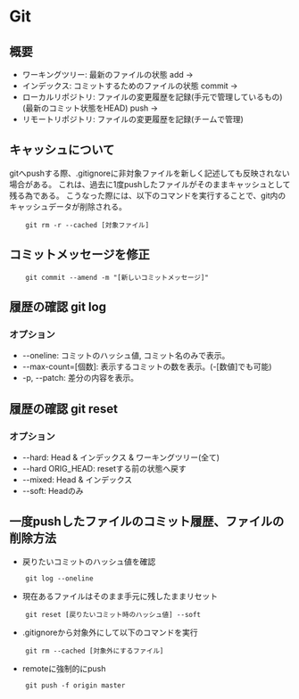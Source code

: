 # Git
## 概要
- ワーキングツリー: 最新のファイルの状態
	add ->
- インデックス: コミットするためのファイルの状態
	commit ->
- ローカルリポジトリ: ファイルの変更履歴を記録(手元で管理しているもの)(最新のコミット状態をHEAD)
	push ->
- リモートリポジトリ: ファイルの変更履歴を記録(チームで管理)

## キャッシュについて
gitへpushする際、.gitignoreに非対象ファイルを新しく記述しても反映されない場合がある。
これは、過去に1度pushしたファイルがそのままキャッシュとして残る為である。
こうなった際には、以下のコマンドを実行することで、git内のキャッシュデータが削除される。
```
	git rm -r --cached [対象ファイル]
```

## コミットメッセージを修正
```
	git commit --amend -m "[新しいコミットメッセージ]"
```

## 履歴の確認 git log
### オプション  
- --oneline: コミットのハッシュ値, コミット名のみで表示。
- --max-count=[個数]: 表示するコミットの数を表示。(-[数値]でも可能)
- -p, --patch: 差分の内容を表示。

## 履歴の確認 git reset
### オプション  
- --hard: Head & インデックス & ワーキングツリー(全て)
- --hard ORIG_HEAD: resetする前の状態へ戻す
- --mixed: Head & インデックス
- --soft: Headのみ

## 一度pushしたファイルのコミット履歴、ファイルの削除方法
- 戻りたいコミットのハッシュ値を確認
```
	git log --oneline
```
- 現在あるファイルはそのまま手元に残したままリセット
```
	git reset [戻りたいコミット時のハッシュ値] --soft
```
- .gitignoreから対象外にして以下のコマンドを実行
```
	git rm --cached [対象外にするファイル]
```
- remoteに強制的にpush
```
	git push -f origin master
```